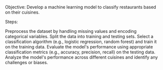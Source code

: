 Objective: Develop a machine learning model to
classify restaurants based on their cuisines.

Steps:

Preprocess the dataset by handling missing values
and encoding categorical variables.
Split the data into training and testing sets.
Select a classification algorithm (e.g., logistic
regression, random forest) and train it on the
training data.
Evaluate the model's performance using
appropriate classification metrics (e.g., accuracy,
precision, recall) on the testing data.
Analyze the model's performance across different
cuisines and identify any challenges or biases.
